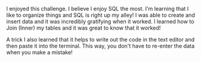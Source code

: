 I enjoyed this challenge. I believe I enjoy SQL the most. I'm learning that I like to organize things and SQL is right up my alley! I was able to create and insert data and it was incredibly gratifying when it worked. I learned how to Join (Inner) my tables and it was great to know that it worked!

A trick I also learned that it helps to write out the code in the text editor and then paste it into the terminal. This way, you don't have to re-enter the data when you make a mistake!

